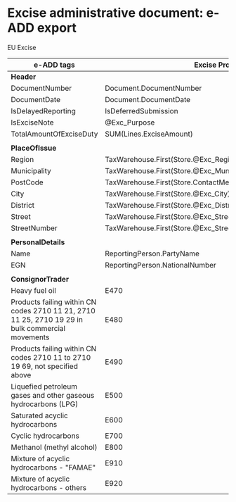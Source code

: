 # Excise administrative document: e-ADD export

EU Excise

|**e-ADD tags**                                               |**Excise Product Code**|
| ------------------------------------------------------------ | ------------------- |
|**Header**                                             |
|DocumentNumber                                       | Document.DocumentNumber    |
| DocumentDate             | Document.DocumentDate               |
| IsDelayedReporting                                       |IsDeferredSubmission     |
| IsExciseNote                                                       | @Exc_Purpose  |
| TotalAmountOfExciseDuty |SUM(Lines.ExciseAmount)           |
|                                                                                 |
|**PlaceOfIssue**       |
|Region                                       | TaxWarehouse.First(Store.@Exc_Region)   |
|Municipality                        | TaxWarehouse.First(Store.@Exc_Municipality) |
| PostCode   |TaxWarehouse.First(Store.ContactMechanism(ContactMechanismType=P))  |
| City                  | TaxWarehouse.First(Store.@Exc_City)   |
| District | TaxWarehouse.First(Store.@Exc_District)  |
| Street | TaxWarehouse.First(Store.@Exc_Street)|
| StreetNumber  | TaxWarehouse.First(Store.@Exc_StreetNumber) |
|                                                                                    |
|**PersonalDetails**   |
| Name                                           | ReportingPerson.PartyName           |
| EGN                                           | ReportingPerson.NationalNumber |
|                                             |
| **ConsignorTrader**                 |
| Heavy fuel oil                                               | E470                |
| Products failing within CN codes 2710 11 21, 2710 11 25, 2710 19  29 in bulk commercial movements | E480                |
| Products failing within CN codes 2710 11 to 2710 19 69, not  specified above | E490                |
| Liquefied petroleum gases and other gaseous hydrocarbons (LPG) | E500                |
| Saturated acyclic hydrocarbons                               | E600                |
| Cyclic hydrocarbons                                          | E700                |
| Methanol (methyl alcohol)                                    | E800                |
| Mixture of acyclic hydrocarbons - "FAMAE"                    | E910                |
| Mixture of acyclic hydrocarbons - others                     | E920                |
